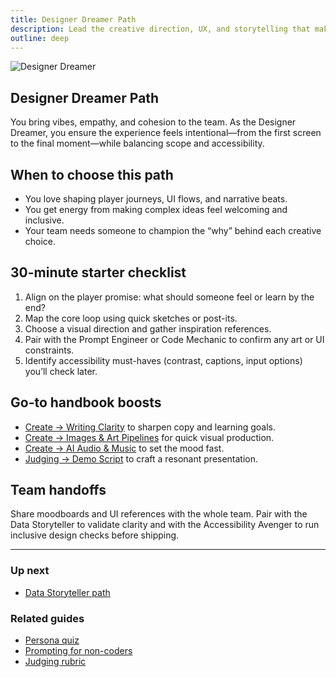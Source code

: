 ```yaml
---
title: Designer Dreamer Path
description: Lead the creative direction, UX, and storytelling that make your game unforgettable.
outline: deep
---
```


![Designer Dreamer](/persona-designer-dreamer.webp)

## Designer Dreamer Path

You bring vibes, empathy, and cohesion to the team. As the Designer Dreamer, you ensure the experience feels intentional—from the first screen to the final moment—while balancing scope and accessibility.

## When to choose this path

- You love shaping player journeys, UI flows, and narrative beats.
- You get energy from making complex ideas feel welcoming and inclusive.
- Your team needs someone to champion the “why” behind each creative choice.

## 30-minute starter checklist

1. Align on the player promise: what should someone feel or learn by the end?
2. Map the core loop using quick sketches or post-its.
3. Choose a visual direction and gather inspiration references.
4. Pair with the Prompt Engineer or Code Mechanic to confirm any art or UI constraints.
5. Identify accessibility must-haves (contrast, captions, input options) you’ll check later.

## Go-to handbook boosts

- [Create → Writing Clarity](/create/writing-clarity) to sharpen copy and learning goals.
- [Create → Images & Art Pipelines](/create/images-art-pipelines) for quick visual production.
- [Create → AI Audio & Music](/create/ai-audio-music) to set the mood fast.
- [Judging → Demo Script](/judging/demo-script) to craft a resonant presentation.

## Team handoffs

Share moodboards and UI references with the whole team. Pair with the Data Storyteller to validate clarity and with the Accessibility Avenger to run inclusive design checks before shipping.

---

### Up next

- [Data Storyteller path](/people/paths/data-storyteller)

### Related guides

- [Persona quiz](/people/persona-quiz)
- [Prompting for non-coders](/create/prompting-for-non-coders)
- [Judging rubric](/judging/rubric)
